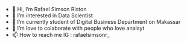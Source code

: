 - 👋 Hi, I’m Rafael Simson Riston
- 👀 I’m interested in Data Scientist
- 🌱 I’m currently student of Digital Business Department on Makassar
- 💞️ I’m love to colaborate with people who love analsyt
- 📫 How to reach me IG : rafaelsimsonr_
<!---
xochaels/xochaels is a ✨ special ✨ repository because its `README.md` (this file) appears on your GitHub profile.
You can click the Preview link to take a look at your changes.
--->
